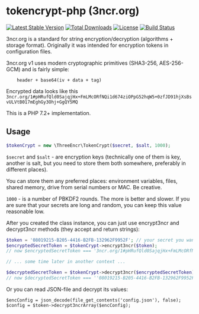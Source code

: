 # tokencrypt-php (3ncr.org)

[![Latest Stable Version](https://poser.pugx.org/3ncr/tokencrypt-php/v/stable)](https://packagist.org/packages/3ncr/tokencrypt-php) [![Total Downloads](https://poser.pugx.org/3ncr/tokencrypt-php/downloads)](https://packagist.org/packages/3ncr/tokencrypt-php) [![License](https://poser.pugx.org/3ncr/tokencrypt-php/license)](https://packagist.org/packages/3ncr/tokencrypt-php) [![Build Status](https://travis-ci.org/3ncr/tokencrypt-php.svg?branch=master)](https://travis-ci.org/3ncr/tokencrypt-php)


3ncr.org is a standard for string encryption/decryption (algorithms + storage format). Originally it was intended for 
encryption tokens in configuration files.  

3ncr.org v1 uses modern cryptographic primitives (SHA3-256, AES-256-GCM) and is fairly simple: 
```    
    header + base64(iv + data + tag) 
```

Encrypted data looks like this `3ncr.org/1#pHRufQld0SajqjHx+FmLMcORfNQi1d674ziOPpG52hqW5+0zfJD91hjXsBsvULVtB017mEghGy3Ohj+GgQY5MQ`

This is a PHP 7.2+ implementation.

## Usage


```php
$tokenCrypt = new \ThreeEncr\TokenCrypt($secret, $salt, 1000);
```

`$secret` and `$salt` - are encryption keys (technically one of them is key, another is salt, but you need to store them both somewhere, 
preferably in different places). 

You can store them any preferred places: environment variables, files, shared memory, 
drive from serial numbers or MAC. Be creative. 

`1000` - is a number of PBKDF2 rounds. 
The more is better and slower. 
If you are sure that your secrets are long and random, you can keep this value reasonable low.  

After you created the class instance, you can just use encrypt3ncr and decrypt3ncr methods (they accept and return strings):

```php
$token = '08019215-B205-4416-B2FB-132962F9952F'; // your secret you want to encrypt 
$encryptedSecretToken = $tokenCrypt->encrypt3ncr($token);
// now $encryptedSecretToken === '3ncr.org/1#pHRufQld0SajqjHx+FmLMcORfNQi1d674ziOPpG52hqW5+0zfJD91hjXsBsvULVtB017mEghGy3Ohj+GgQY5MQ'

// ... some time later in another context ...  

$decryptedSecretToken = $tokenCrypt->decrypt3ncr($encryptedSecretToken); 
// now $decryptedSecretToken === ''08019215-B205-4416-B2FB-132962F9952F';
```

Or you can read JSON-file and decrypt its values: 
```
$encConfig = json_decode(file_get_contents('config.json'), false); 
$config = $token->decrypt3ncrArray($encConfig);   
```
